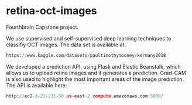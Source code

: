 # retina-oct-images
Fourthbrain Capstone project.

We use supervised and self-supervised deep learning techniques to classifiy OCT images. The data set is available at: 

```python
https://www.kaggle.com/datasets/paultimothymooney/kermany2018
```

We developed a prediction API, using Flask and Elastic Beanstalk, which allows us to upload retina images and it generates a prediction. Grad-CAM is also used to highlight the most important areas of the image prediction. The API is available here:

```python
http://ec2-3-21-231-50.us-east-2.compute.amazonaws.com:5000/
```

